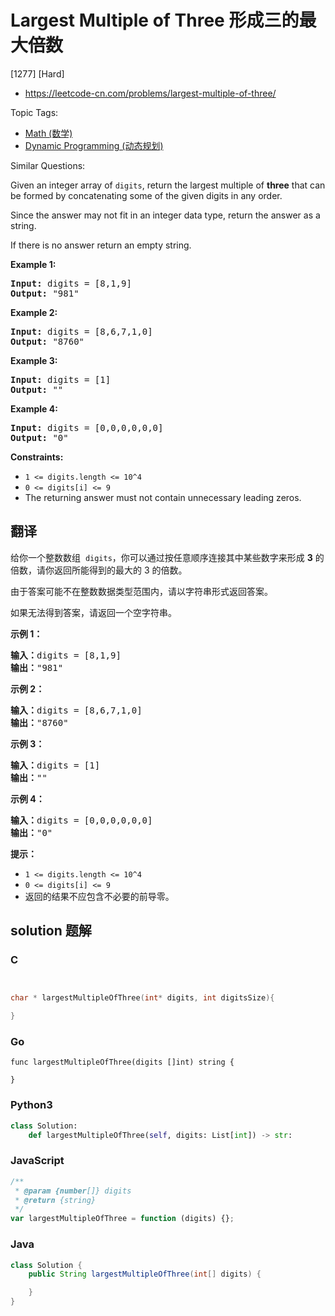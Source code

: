# Largest Multiple of Three 形成三的最大倍数

[1277] [Hard]

- https://leetcode-cn.com/problems/largest-multiple-of-three/

Topic Tags:

- [Math (数学)](https://leetcode-cn.com/tag/math/)
- [Dynamic Programming (动态规划)](https://leetcode-cn.com/tag/dynamic-programming/)

Similar Questions:

Given an integer array of `digits`, return the largest multiple of **three** that can be formed by concatenating some of the given digits in any order.

Since the answer may not fit in an integer data type, return the answer as a string.

If there is no answer return an empty string.

**Example 1:**

<pre><strong>Input:</strong> digits = [8,1,9]
<strong>Output:</strong> "981"
</pre>

**Example 2:**

<pre><strong>Input:</strong> digits = [8,6,7,1,0]
<strong>Output:</strong> "8760"
</pre>

**Example 3:**

<pre><strong>Input:</strong> digits = [1]
<strong>Output:</strong> ""
</pre>

**Example 4:**

<pre><strong>Input:</strong> digits = [0,0,0,0,0,0]
<strong>Output:</strong> "0"
</pre>

**Constraints:**

- `1 <= digits.length <= 10^4`
- `0 <= digits[i] <= 9`
- The returning answer must not contain unnecessary leading zeros.

## 翻译

给你一个整数数组  `digits`，你可以通过按任意顺序连接其中某些数字来形成 **3** 的倍数，请你返回所能得到的最大的 3 的倍数。

由于答案可能不在整数数据类型范围内，请以字符串形式返回答案。

如果无法得到答案，请返回一个空字符串。

**示例 1：**

<pre><strong>输入：</strong>digits = [8,1,9]
<strong>输出：</strong>"981"
</pre>

**示例 2：**

<pre><strong>输入：</strong>digits = [8,6,7,1,0]
<strong>输出：</strong>"8760"
</pre>

**示例 3：**

<pre><strong>输入：</strong>digits = [1]
<strong>输出：</strong>""
</pre>

**示例 4：**

<pre><strong>输入：</strong>digits = [0,0,0,0,0,0]
<strong>输出：</strong>"0"
</pre>

**提示：**

- `1 <= digits.length <= 10^4`
- `0 <= digits[i] <= 9`
- 返回的结果不应包含不必要的前导零。

## solution 题解

### C

```c


char * largestMultipleOfThree(int* digits, int digitsSize){

}


```

### Go

```golang
func largestMultipleOfThree(digits []int) string {

}
```

### Python3

```python
class Solution:
    def largestMultipleOfThree(self, digits: List[int]) -> str:
```

### JavaScript

```javascript
/**
 * @param {number[]} digits
 * @return {string}
 */
var largestMultipleOfThree = function (digits) {};
```

### Java

```java
class Solution {
    public String largestMultipleOfThree(int[] digits) {

    }
}
```
